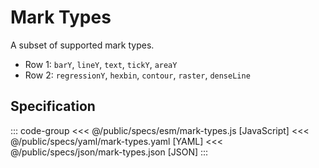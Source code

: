 <script setup>
  import { coordinator } from '@uwdata/vgplot';
  coordinator().clear();
</script>

# Mark Types

A subset of supported mark types.

- Row 1: `barY`, `lineY`, `text`, `tickY`, `areaY`
- Row 2: `regressionY`, `hexbin`, `contour`, `raster`, `denseLine`

<Example spec="/specs/yaml/mark-types.yaml" />

## Specification

::: code-group
<<< @/public/specs/esm/mark-types.js [JavaScript]
<<< @/public/specs/yaml/mark-types.yaml [YAML]
<<< @/public/specs/json/mark-types.json [JSON]
:::
